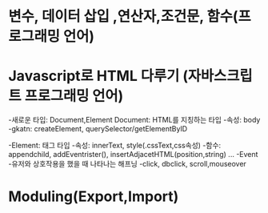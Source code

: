 # 변수, 데이터 삽입 ,연산자,조건문, 함수(프로그래밍 언어)

# Javascript로 HTML 다루기 (자바스크립트 프로그래밍 언어)
-새로운 타입: Document,Element
Document: HTML를 지칭하는 타입
 -속성: body
 -gkatn: createElement, querySelector/getElementByID

 -Element: 태그 타입
  -속성: innerText, style(.cssText,css속성)
  -함수: appendchild, addEventrister(), insertAdjacetHTML(position,string) ...
-Event
 -유저와 상호작용을 했을 때 나타나는 해프닝
 -click, dbclick, scroll,mouseover

 # Moduling(Export,Import)